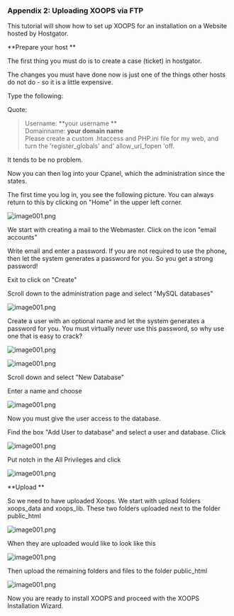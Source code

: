 ### Appendix 2:  Uploading XOOPS via FTP


This tutorial will show how to set up XOOPS for an installation on a Website hosted by Hostgator. 

**Prepare your host **

The first thing you must do is to create a case (ticket) in hostgator. 

The changes you must have done now is just one of the things other hosts do not do - so it is a little expensive. 

Type the following: 

Quote:
>Username: **your username **<br>
>Domainname: **your domain name** <br>
>Please create a custom .htaccess and PHP.ini file for my web, and turn the 'register_globals' and' allow_url_fopen 'off. 

It tends to be no problem. 

Now you can then log into your Cpanel, which the administration since the states. 

The first time you log in, you see the following picture. 
You can always return to this by clicking on "Home" in the upper left corner. 

![image001.png](../assets/img_59.jpg) 

We start with creating a mail to the Webmaster. 
Click on the icon "email accounts" 
 

Write email and enter a password. 
If you are not required to use the phone, then let the system generates a password for you. So you get a strong password! 

Exit to click on "Create" 

Scroll down to the administration page and select "MySQL databases" 

![image001.png](../assets/img_60.jpg)  

Create a user with an optional name and let the system generates a password for you. 
You must virtually never use this password, so why use one that is easy to crack?

![image001.png](../assets/img_61.jpg) 

![image001.png](../assets/img_62.jpg) 
 
Scroll down and select "New Database" 

Enter a name and choose 

![image001.png](../assets/img_63.jpg)  

Now you must give the user access to the database. 

Find the box "Add User to database" and select a user and database. 
Click 

![image001.png](../assets/img_64.jpg)  

Put notch in the All Privileges and click 

![image001.png](../assets/img_65.jpg)  

 
**Upload **

So we need to have uploaded Xoops. 
We start with upload folders xoops_data and xoops_lib. 
These two folders uploaded next to the folder public_html 

![image001.png](../assets/img_66.jpg)  

When they are uploaded would like to look like this 

![image001.png](../assets/img_67.jpg) 

 

Then upload the remaining folders and files to the folder public_html 

![image001.png](../assets/img_68.jpg)  

Now you are ready to install XOOPS and proceed with the XOOPS Installation Wizard.


 
